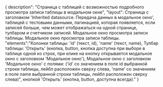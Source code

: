 {
description": "Страница с таблицей с возможностью подробного просмотра записи таблицы в модальном окне",
"layout": Страница с заголовком 'Inherited datasource. Передача данных в модальное окно', таблицей с тестовыми данными, пагинацией, которая появляется, если записей больше, чем может отображаться на одной странице, тулбаром и счетчиком записей.
Модальное окно просмотра записи таблицы. Модальное окно просмотра записи таблицы.
"elements":"Колонки таблицы: 'id' (текст, id), 'name' (текст, name),
Тулбар таблицы: 'Открыть' (кнопка, button, кнопка доступна при выборе в таблице одной из строк, при клике на кнопку открывается модальное окно с заголовком 'Модальное окно'),
Модальное окно с заголовком 'Модальное окно' с полями: ('id' со значением в поле id выбранной строки таблицы, лейбл расположен сверху слева, 'name' со значением в поле name выбранной строки таблицы, лейбл расположен сверху слева)", кнопкой 'Открыть' (кнопка, button, доступна всегда)."
}
